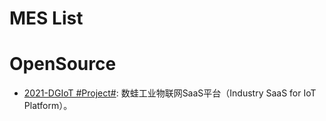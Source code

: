 # MES List

# OpenSource 

- [2021-DGIoT #Project#](https://github.com/dgiot/dgiot): 数蛙工业物联网SaaS平台（Industry SaaS for IoT Platform）。